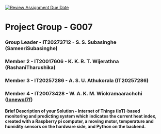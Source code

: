 [![Review Assignment Due Date](https://classroom.github.com/assets/deadline-readme-button-24ddc0f5d75046c5622901739e7c5dd533143b0c8e959d652212380cedb1ea36.svg)](https://classroom.github.com/a/krAZytei)

# Project Group -  G007

### Group Leader - IT20273712 - S. S. Subasinghe (SameeriSubasinghe)
### Member 2 - IT20017606 - K. K. R. T. Wijerathna (RashaniTharushika)
### Member 3 - IT20257286 - A. S. U. Athukorala (IT20257286)
### Member 4 - IT20073428 - W. A. K. M. Wickramaarachchi ([lonewol7f](https://github.com/lonewol7f))

#### Brief Description of your Solution -  Internet of Things (IoT)-based monitoring and predicting system which indicates the current heat index, created with a Raspberry pi computer, a moving motor, temperature and humidity sensors on the hardware side, and Python on the backend.




